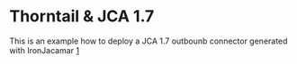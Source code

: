 # Thorntail & JCA 1.7

This is an example how to deploy a JCA 1.7 outbounb connector generated with IronJacamar  [1]





[1]: http://www.ironjacamar.org/ "IronJacamar"
